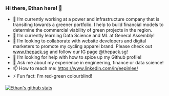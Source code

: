 ### Hi there, Ethan here! 👋

- 🔭 I’m currently working at a power and infrastructure company that is transiting towards a greener portfolio. I help to build financial models to determine the commercial viability of green projects in the region.
- 🌱 I’m currently learning Data Science and ML at General Assembly!
- 👯 I’m looking to collaborate with website developers and digital marketers to promote my cycling apparel brand. Please check out www.thepack.sg and follow our IG page @thepack.sg!
- 🤔 I’m looking for help with how to spice up my Github profile!
- 💬 Ask me about my experience in engineering, finance or data science!
- 📫 How to reach me: https://www.linkedin.com/in/eepinlee/
- ⚡ Fun fact: I'm red-green colourblind!

[![Ethan's github stats](https://github-readme-stats.vercel.app/api?username=ethan-eplee&count_private=true&show_icons=true&theme=radical&hide_rank=false)](https://github.com/anuraghazra/github-readme-stats)

